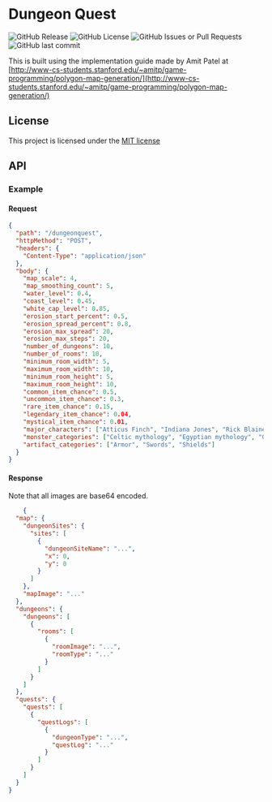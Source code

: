 <h1>Dungeon Quest</h1>

![GitHub Release](https://img.shields.io/github/v/release/davidAllenStephan/map)
![GitHub License](https://img.shields.io/github/license/davidAllenStephan/map)
![GitHub Issues or Pull Requests](https://img.shields.io/github/issues/davidAllenStephan/map)
![GitHub last commit](https://img.shields.io/github/last-commit/davidAllenStephan/map)


This is built using the implementation guide made by Amit Patel at [http://www-cs-students.stanford.edu/~amitp/game-programming/polygon-map-generation/](http://www-cs-students.stanford.edu/~amitp/game-programming/polygon-map-generation/) 

## License
This project is licensed under the [MIT license](http://opensource.org/licenses/mit-license.php)


## API
### Example
#### Request
```json
{
  "path": "/dungeonquest",
  "httpMethod": "POST",
  "headers": {
    "Content-Type": "application/json"
  },
  "body": {
    "map_scale": 4,
    "map_smoothing_count": 5,
    "water_level": 0.4,
    "coast_level": 0.45,
    "white_cap_level": 0.85,
    "erosion_start_percent": 0.5,
    "erosion_spread_percent": 0.8,
    "erosion_max_spread": 20,
    "erosion_max_steps": 20,
    "number_of_dungeons": 10,
    "number_of_rooms": 10,
    "minimum_room_width": 5,
    "maximum_room_width": 10,
    "minimum_room_height": 5,
    "maximum_room_height": 10,
    "common_item_chance": 0.5,
    "uncommon_item_chance": 0.3,
    "rare_item_chance": 0.15,
    "legendary_item_chance": 0.04,
    "mystical_item_chance": 0.01,
    "major_characters": ["Atticus Finch", "Indiana Jones", "Rick Blaine"],
    "monster_categories": ["Celtic mythology", "Egyptian mythology", "Greek mythology"],
    "artifact_categories": ["Armor", "Swords", "Shields"]
  }
}
```
#### Response
Note that all images are base64 encoded.

```json
    {
  "map": {
    "dungeonSites": {
      "sites": [
        {
          "dungeonSiteName": "...",
          "x": 0,
          "y": 0
        }
      ]
    },
    "mapImage": "..."
  },
  "dungeons": {
    "dungeons": [
      {
        "rooms": [
          {
            "roomImage": "...",
            "roomType": "..."
          }
        ]
      }
    ]
  },
  "quests": {
    "quests": [
      {
        "questLogs": [
          {
            "dungeonType": "...",
            "questLog": "..."
          }
        ]
      }
    ]
  }
}
```
